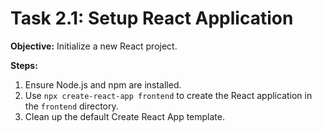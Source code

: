 # Task 2.1: Setup React Application

**Objective:** Initialize a new React project.

**Steps:**

1.  Ensure Node.js and npm are installed.
2.  Use `npx create-react-app frontend` to create the React application in the `frontend` directory.
3.  Clean up the default Create React App template.